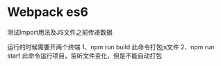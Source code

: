 # Webpack es6
测试Import用法及JS文件之前传递数据

运行的时候需要开两个终端
1、npm run build 此命令打包js文件
2、npm run start 此命令运行项目，监听文件变化，但是不能自动打包
